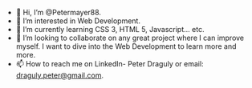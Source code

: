 - 👋 Hi, I’m @Petermayer88.
- 👀 I’m interested in Web Development.
- 🌱 I’m currently learning CSS 3, HTML 5, Javascript... etc.
- 💞️ I’m looking to collaborate on any great project where I can improve myself. I want to dive into the Web Development to learn more and more.
- 📫 How to reach me on LinkedIn- Peter Draguly or email: draguly.peter@gmail.com.

<!---
Petermayer88/Petermayer88 is a ✨ special ✨ repository because its `README.md` (this file) appears on your GitHub profile.
You can click the Preview link to take a look at your changes.
--->
